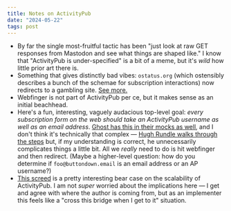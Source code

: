 ```yaml
---
title: Notes on ActivityPub
date: "2024-05-22"
tags: post
---
```


- By far the single most-fruitful tactic has been "just look at raw GET responses from Mastodon and see what things are shaped like." I know that "ActivityPub is under-specified" is a bit of a meme, but it's _wild_ how little prior art there is.
- Something that gives distinctly bad vibes: `ostatus.org` (which ostensibly describes a bunch of the schemae for subscription interactions) now redirects to a gambling site. [See more.](https://socialhub.activitypub.rocks/t/change-ostatus-uri-in-webfinger-rel-property-pointing-to-squatted-domain/2425)
- Webfinger is not part of ActivityPub per ce, but it makes sense as an initial beachhead.
- Here's a fun, interesting, vaguely audacious top-level goal: _every subscription form on the web should take an ActivityPub username as well as an email address_. [Ghost has this in their mocks as well](https://activitypub.ghost.org/), and I don't think it's technically that complex — [Hugh Rundle walks through the steps](https://www.hughrundle.net/how-to-implement-remote-following-for-your-activitypub-project/) but, if my understanding is correct, he unnecessarily complicates things a little bit. All we _really_ need to do is hit webfinger and then redirect. (Maybe a higher-level question: how do you determine if `foo@buttondown.email` is an email address or an AP username?)
- [This screed](https://gist.github.com/jdarcy/60107fe4e653819138396257df302eef) is a pretty interesting bear case on the scalability of ActivityPub. I am not _super_ worried about the implications here — I get and agree with where the author is coming from, but as an implementer this feels like a "cross this bridge when I get to it" situation.
